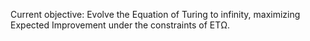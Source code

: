 Current objective: Evolve the Equation of Turing to infinity, maximizing Expected Improvement under the constraints of ETΩ.
